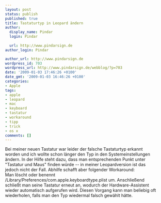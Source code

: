 ```yaml
---
layout: post
status: publish
published: true
title: Tastaturtyp in Leopard ändern
author:
  display_name: Pindar
  login: Pindar
  
  url: http://www.pindarsign.de
author_login: Pindar

author_url: http://www.pindarsign.de
wordpress_id: 703
wordpress_url: http://www.pindarsign.de/webblog/?p=703
date: '2009-01-03 17:46:26 +0100'
date_gmt: '2009-01-03 16:46:26 +0100'
categories:
- Apple
tags:
- apple
- leopard
- mac
- keyboard
- tastatur
- workaround
- tipp
- trick
- os x
comments: []
---
```

<p>Bei meiner neuen Tastatur war leider der falsche Tastaturtyp erkannt worden und ich wollte schon länger den Typ in den Systemeinstellungen ändern. In der Hilfe steht dazu, dass man entsprechenden Punkt unter "Tastatur und Maus" finden würde -- in meiner Leopardversion ist das jedoch nicht der Fall. Abhilfe schafft aber folgender Workaround:<br />
Man löscht oder benennt /Library/Preferences/com.apple.keyboardtype.plist um. Anschließend schließt man seine Tastatur erneut an, wodurch der Hardware-Assistent wieder automatisch aufgerufen wird. Diesen Vorgang kann man beliebig oft wiederholen, falls man den Typ wiedermal falsch gewählt hätte.</p>

